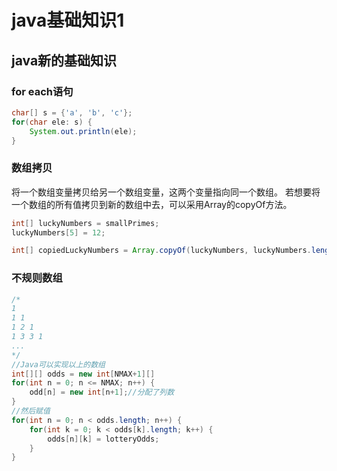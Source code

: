 # java基础知识1

## java新的基础知识
### for each语句
```java
char[] s = {'a', 'b', 'c'};
for(char ele: s) {
    System.out.println(ele);
}
```

### 数组拷贝
将一个数组变量拷贝给另一个数组变量，这两个变量指向同一个数组。
若想要将一个数组的所有值拷贝到新的数组中去，可以采用Array的copyOf方法。
```java
int[] luckyNumbers = smallPrimes;
luckyNumbers[5] = 12;

int[] copiedLuckyNumbers = Array.copyOf(luckyNumbers, luckyNumbers.length);
```

### 不规则数组
```java
/*
1
1 1
1 2 1
1 3 3 1
...
*/
//Java可以实现以上的数组
int[][] odds = new int[NMAX+1][]
for(int n = 0; n <= NMAX; n++) {
    odd[n] = new int[n+1];//分配了列数
}
//然后赋值
for(int n = 0; n < odds.length; n++) {
    for(int k = 0; k < odds[k].length; k++) {
        odds[n][k] = lotteryOdds;
    }
}
```